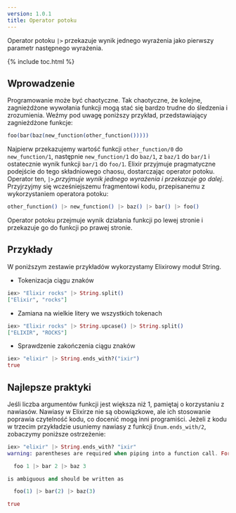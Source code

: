 ```yaml
---
version: 1.0.1
title: Operator potoku
---
```


Operator potoku `|>` przekazuje wynik jednego wyrażenia jako pierwszy parametr następnego wyrażenia.

{% include toc.html %}

## Wprowadzenie

Programowanie może być chaotyczne.
Tak chaotyczne, że kolejne, zagnieżdżone wywołania funkcji mogą stać się bardzo trudne do śledzenia i zrozumienia.
Weźmy pod uwagę poniższy przykład, przedstawiający zagnieżdżone funkcje:

```elixir
foo(bar(baz(new_function(other_function()))))
```

Najpierw przekazujemy wartość funkcji `other_function/0` do `new_function/1`, następnie `new_function/1` do `baz/1`, z `baz/1` do `bar/1` i ostatecznie wynik funkcji `bar/1` do `foo/1`.
Elixir przyjmuje pragmatyczne podejście do tego składniowego chaosu, dostarczając operator potoku.
Operator ten, `|>`,_przyjmuje wynik jednego wyrażenia i przekazuje go dalej_.
Przyjrzyjmy się wcześniejszemu fragmentowi kodu, przepisanemu z wykorzystaniem operatora potoku:

```elixir
other_function() |> new_function() |> baz() |> bar() |> foo()
```

Operator potoku przejmuje wynik działania funkcji po lewej stronie i przekazuje go do funkcji po prawej stronie.

## Przykłady

W poniższym zestawie przykładów wykorzystamy Elixirowy moduł String.

- Tokenizacja ciągu znaków

```elixir
iex> "Elixir rocks" |> String.split()
["Elixir", "rocks"]
```

- Zamiana na wielkie litery we wszystkich tokenach

```elixir
iex> "Elixir rocks" |> String.upcase() |> String.split()
["ELIXIR", "ROCKS"]
```

- Sprawdzenie zakończenia ciągu znaków

```elixir
iex> "elixir" |> String.ends_with?("ixir")
true
```

## Najlepsze praktyki 

Jeśli liczba argumentów funkcji jest większa niż 1, pamiętaj o korzystaniu z nawiasów.
Nawiasy w Elixirze nie są obowiązkowe, ale ich stosowanie poprawia czytelność kodu, co docenić mogą inni programiści.
Jeżeli z kodu w trzecim przykładzie usuniemy nawiasy z funkcji `Enum.ends_with/2`, zobaczymy poniższe ostrzeżenie:

```elixir
iex> "elixir" |> String.ends_with? "ixir"
warning: parentheses are required when piping into a function call. For example:

  foo 1 |> bar 2 |> baz 3

is ambiguous and should be written as

  foo(1) |> bar(2) |> baz(3)

true
```

